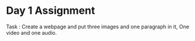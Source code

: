 # Day 1 Assignment 

Task : Create a webpage and put three images and one paragraph in it, One video and one audio.
